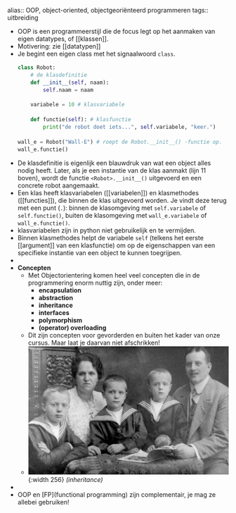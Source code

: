 alias:: OOP, object-oriented, objectgeoriënteerd programmeren
tags:: uitbreiding

- OOP is een programmeerstijl die de focus legt op het aanmaken van eigen datatypes, of [[klassen]].
- Motivering: zie [[datatypen]]
- Je begint een eigen class met het signaalwoord `class`.
  ```python
  class Robot:
      # de klasdefinitie
      def __init__(self, naam):
          self.naam = naam
  
      variabele = 10 # klasvariabele
      
      def functie(self): # klasfunctie
          print("de robot doet iets...", self.variabele, "keer.")
  
  wall_e = Robot("Wall-E") # roept de Robot.__init__() -functie op.
  wall_e.functie()
  ```
- De klasdefinitie is eigenlijk een blauwdruk van wat een object alles nodig heeft. Later, als je een instantie van de klas aanmakt (lijn 11 boven), wordt de functie `<Robot>.__init__()` uitgevoerd en een concrete robot aangemaakt.
- Een klas heeft klasvariabelen ([[variabelen]]) en klasmethodes ([[functies]]), die binnen de klas uitgevoerd worden. Je vindt deze terug met een punt (`.`): binnen de klasomgeving met `self.variabele` of `self.functie()`, buiten de klasomgeving met `wall_e.variabele` of `wall_e.functie()`.
- klasvariabelen zijn in python niet gebruikelijk en te vermijden.
- Binnen klasmethodes helpt de variabele `self` (telkens het eerste [[argument]] van een klasfunctie) om op de eigenschappen van een specifieke instantie van een object te kunnen toegrijpen.
-
- **Concepten**
    - Met Objectorientering komen heel veel concepten die in de programmering enorm nuttig zijn, onder meer:
        - **encapsulation**
        - **abstraction**
        - **inheritance**
        - **interfaces**
        - **polymorphism**
        - **(operator) overloading**
    - Dit zijn concepten voor gevorderden en buiten het kader van onze cursus. Maar laat je daarvan niet afschrikken!
    - ![image.jpg](../assets/inheritance.jpg){:width 256} *(inheritance)*
-
- OOP en [FP](functional programming) zijn complementair, je mag ze allebei gebruiken!